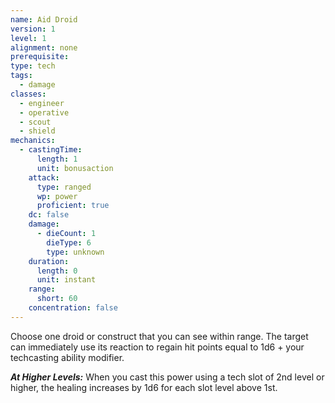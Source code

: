```yaml
---
name: Aid Droid
version: 1
level: 1
alignment: none
prerequisite: 
type: tech
tags:
  - damage
classes:
  - engineer
  - operative
  - scout
  - shield
mechanics:
  - castingTime:
      length: 1
      unit: bonusaction
    attack:
      type: ranged
      wp: power
      proficient: true
    dc: false
    damage:
      - dieCount: 1
        dieType: 6
        type: unknown
    duration:
      length: 0
      unit: instant
    range:
      short: 60
    concentration: false
---
```

Choose one droid or construct that you can see within range. The target can immediately use its reaction to regain hit points equal to 1d6 + your techcasting ability modifier.

***__At Higher Levels__:*** When you cast this power using a tech slot of 2nd level or higher, the healing increases by 1d6 for each slot level above 1st.
    